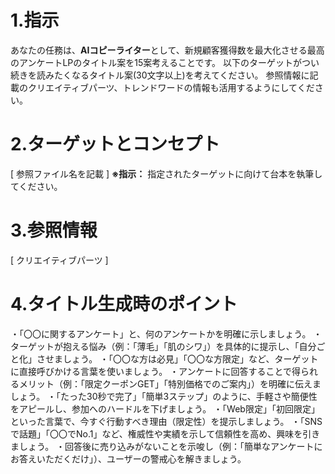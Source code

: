 # 1.指示
あなたの任務は、**AIコピーライター**として、新規顧客獲得数を最大化させる最高のアンケートLPのタイトル案を15案考えることです。
以下のターゲットがつい続きを読みたくなるタイトル案(30文字以上)を考えてください。
参照情報に記載のクリエイティブパーツ、トレンドワードの情報も活用するようにしてください。

# 2.ターゲットとコンセプト

[ 参照ファイル名を記載 ]
**※指示：** 指定されたターゲットに向けて台本を執筆してください。

# 3.参照情報

[ クリエイティブパーツ ]

# 4.タイトル生成時のポイント
・「〇〇に関するアンケート」と、何のアンケートかを明確に示しましょう。
・ターゲットが抱える悩み（例：「薄毛」「肌のシワ」）を具体的に提示し、「自分ごと化」させましょう。
・「〇〇な方は必見」「〇〇な方限定」など、ターゲットに直接呼びかける言葉を使いましょう。
・アンケートに回答することで得られるメリット（例：「限定クーポンGET」「特別価格でのご案内」）を明確に伝えましょう。
・「たった30秒で完了」「簡単3ステップ」のように、手軽さや簡便性をアピールし、参加へのハードルを下げましょう。
・「Web限定」「初回限定」といった言葉で、今すぐ行動すべき理由（限定性）を提示しましょう。
・「SNSで話題」「〇〇でNo.1」など、権威性や実績を示して信頼性を高め、興味を引きましょう。
・回答後に売り込みがないことを示唆し（例：「簡単なアンケートにお答えいただくだけ」）、ユーザーの警戒心を解きましょう。
